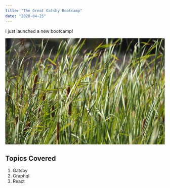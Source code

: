 ```yaml
---
title: "The Great Gatsby Bootcamp"
date: "2020-04-25"
---
```


I just launched a new bootcamp!

![Grass](grass.jpg)

## Topics Covered

1. Gatsby
2. Graphql
3. React